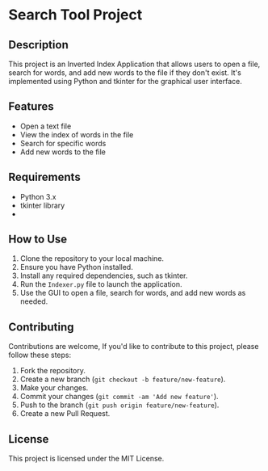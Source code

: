 # Search Tool Project

## Description
This project is an Inverted Index Application that allows users to open a file, search for words, and add new words to the file if they don't exist. It's implemented using Python and tkinter for the graphical user interface.

## Features
- Open a text file
- View the index of words in the file
- Search for specific words
- Add new words to the file

## Requirements
- Python 3.x
- tkinter library
- 
## How to Use
1. Clone the repository to your local machine.
2. Ensure you have Python installed.
3. Install any required dependencies, such as tkinter.
4. Run the `Indexer.py` file to launch the application.
5. Use the GUI to open a file, search for words, and add new words as needed.

## Contributing
Contributions are welcome, If you'd like to contribute to this project, please follow these steps:
1. Fork the repository.
2. Create a new branch (`git checkout -b feature/new-feature`).
3. Make your changes.
4. Commit your changes (`git commit -am 'Add new feature'`).
5. Push to the branch (`git push origin feature/new-feature`).
6. Create a new Pull Request.

## License
This project is licensed under the MIT License.
